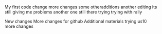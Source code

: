My first code change
more changes
some otheradditions
another editing
its still giving me problems
another one
still there trying
trying with rally

New changes
More changes for github
Additional materials
trying us10
more changes
